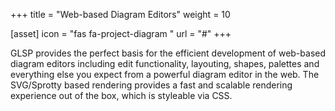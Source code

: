 +++
title = "Web-based Diagram Editors"
weight = 10

[asset]
  icon = "fas fa-project-diagram	"
  url = "#"
+++

GLSP provides the perfect basis for the efficient development of web-based diagram editors including edit functionality, layouting, shapes, palettes and everything else you expect from a powerful diagram editor in the web. The SVG/Sprotty based rendering provides a fast and scalable rendering experience out of the box, which is styleable via CSS.
